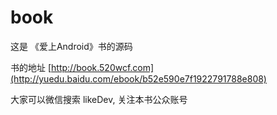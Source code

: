 # book
这是 《爱上Android》书的源码

书的地址 [http://book.520wcf.com](http://yuedu.baidu.com/ebook/b52e590e7f1922791788e808)

大家可以微信搜索 likeDev, 关注本书公众账号